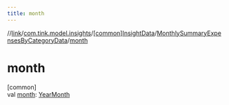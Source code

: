 ```yaml
---
title: month
---
```

//[link](../../../../index.html)/[com.tink.model.insights](../../index.html)/[[common]InsightData](../index.html)/[MonthlySummaryExpensesByCategoryData](index.html)/[month](month.html)



# month



[common]\
val [month](month.html): [YearMonth](../../../com.tink.model.time/[common]-year-month/index.html)




